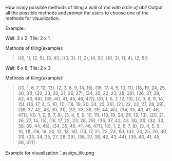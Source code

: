 How many possible methods of tiling a wall of m*n with a tile of a*b? Output all the possible methods and prompt the users to choose one of the methods for visualization. 

Example:

Wall: 3 x 2, Tile: 2 x 1

Methods of tiling(example):
>[(0, 1), (2, 5), (3, 4)], [(0, 3), (1, 2), (4, 5)], [(0, 3), (1, 4), (2, 5)]

Wall: 6 x 8, Tile: 2 x 3

Methods of tiling(example):
>[(0, 1, 6, 7, 12, 13), (2, 3, 8, 9, 14, 15), (16, 17, 4, 5, 10, 11), (18, 19, 24, 25, 30, 31), (32, 33, 20, 21, 26, 27), (34, 35, 22, 23, 28, 29), (36, 37, 38, 42, 43, 44), (39, 40, 41, 45, 46, 47)], 
[(0, 1, 6, 7, 12, 13), (2, 3, 8, 9, 14, 15), (16, 17, 4, 5, 10, 11), (18, 19, 20, 24, 25, 26), (21, 22, 23, 27, 28, 29), (36, 37, 42, 43, 30, 31), (32, 33, 38, 39, 44, 45), (34, 35, 40, 41, 46, 47)], 
[(0, 1, 2, 6, 7, 8), (3, 4, 5, 9, 10, 11), (18, 19, 24, 25, 12, 13), (20, 21, 26, 27, 14, 15), (16, 17, 22, 23, 28, 29), (36, 37, 42, 43, 30, 31), (32, 33, 38, 39, 44, 45), (34, 35, 40, 41, 46, 47)], 
[(0, 1, 2, 6, 7, 8), (3, 4, 5, 9, 10, 11), (18, 19, 20, 12, 13, 14), (16, 17, 21, 22, 23, 15), (32, 24, 25, 26, 30, 31), (33, 34, 35, 27, 28, 29), (36, 37, 38, 42, 43, 44), (39, 40, 41, 45, 46, 47)]

Example for visualization：assign_tile.png
